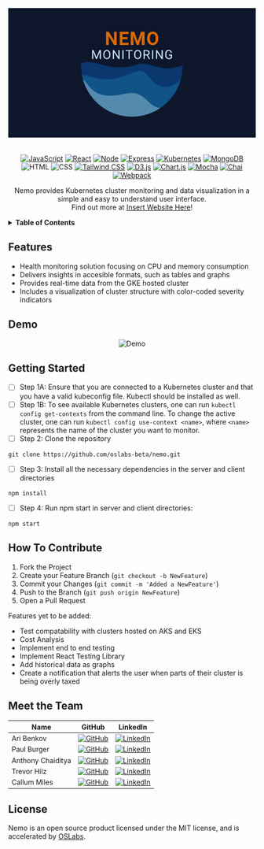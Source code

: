 <div align="center">
  <img src="client/src/assets/nemo-final-logo2.png" alt="Logo">
</div>

<br/>

<div align='center'>

[![JavaScript](https://img.shields.io/badge/javascript-yellow?style=for-the-badge&logo=javascript&logoColor=white)](https://www.javascript.com/)
[![React](https://img.shields.io/badge/React-343434?style=for-the-badge&logo=react&logoColor=00FFFF)](https://react.dev/)
[![Node](https://img.shields.io/badge/-node-339933?style=for-the-badge&logo=node.js&logoColor=white)](https://nodejs.org/en)
[![Express](https://img.shields.io/badge/-Express-000000?style=for-the-badge&logo=express&logoColor=white)](https://expressjs.com/)
[![Kubernetes](https://img.shields.io/badge/kubernetes-%23326CE5?style=for-the-badge&logo=kubernetes&logoColor=white)](https://kubernetes.io/)
[![MongoDB](https://img.shields.io/badge/MongoDB-4EA94B?style=for-the-badge&logo=mongodb&logoColor=white)](https://www.mongodb.com/)
![HTML](https://img.shields.io/badge/HTML5-E34F26?style=for-the-badge&logo=html5&logoColor=white)
![CSS](https://img.shields.io/badge/CSS3-1572B6?style=for-the-badge&logo=css3&logoColor=white)
[![Tailwind CSS](https://img.shields.io/badge/Tailwind_CSS-38B2AC?style=for-the-badge&logo=Tailwind%20CSS&logoColor=white)](Tailwind-url)
[![D3.js](https://img.shields.io/badge/D3.js-363636?style=for-the-badge&logo=d3.js&logoColor=orange)](https://d3js.org/)
[![Chart.js](https://img.shields.io/badge/Chart.js-FF6384?style=for-the-badge&logo=chart.js&logoColor=white)](https://www.chartjs.org/)
[![Mocha](https://img.shields.io/badge/Mocha-8D6748?style=for-the-badge&logo=Mocha&logoColor=white)](https://mochajs.org/)
[![Chai](https://img.shields.io/badge/Chai-A30701?style=for-the-badge&logo=Chai&logoColor=white)](Chai-url)
[![Webpack](https://img.shields.io/badge/Webpack-grey?style=for-the-badge&logo=webpack&logoColor=7DF9FF)](https://jestjs.io/)

</div>

<p align="center">
Nemo provides Kubernetes cluster monitoring and data visualization in a simple and easy to understand user interface.<br/>Find out more at <a href="">Insert Website Here</a>!
</p>

<details>
  <summary><strong>Table of Contents</strong></summary>
  <ul>
    <li><a href="#features">Features</a></li>
    <li><a href="#demo">Demo</a></li>
    <li><a href="#getting-started">Getting Started</a></li>
    <li><a href="#how-to-contribute">How to Contribute</a></li>
    <li><a href="#meet-the-team">Meet the Team</a></li>
  </ul>
</details>

## Features

- Health monitoring solution focusing on CPU and memory consumption
- Delivers insights in accesible formats, such as tables and graphs
- Provides real-time data from the GKE hosted cluster
- Includes a visualization of cluster structure with color-coded severity indicators

## Demo

<div align="center">
  <img alt="Demo" src="./client/src/assets/final-gif.gif">
</div>
  
## Getting Started

- [ ] Step 1A: Ensure that you are connected to a Kubernetes cluster and that you have a valid kubeconfig file. Kubectl should be installed as well.
- [ ] Step 1B: To see available Kubernetes clusters, one can run `kubectl config get-contexts` from the command line. To change the active cluster, one can run `kubectl config use-context <name>`, where `<name>` represents the name of the cluster you want to monitor.
- [ ] Step 2: Clone the repository
```
git clone https://github.com/oslabs-beta/nemo.git
```
- [ ] Step 3: Install all the necessary dependencies in the server and client directories
```
npm install
```
- [ ] Step 4: Run npm start in server and client directories:
```
npm start
```      
  
## How To Contribute

1. Fork the Project
2. Create your Feature Branch (`git checkout -b NewFeature`)
3. Commit your Changes (`git commit -m 'Added a NewFeature'`)
4. Push to the Branch (`git push origin NewFeature`)
5. Open a Pull Request

Features yet to be added:
- Test compatability with clusters hosted on AKS and EKS
- Cost Analysis
- Implement end to end testing
- Implement React Testing Library
- Add historical data as graphs
- Create a notification that alerts the user when parts of their cluster is being overly taxed

## Meet the Team

| Name              | GitHub                                                       | LinkedIn                                                     |
|-------------------|--------------------------------------------------------------|--------------------------------------------------------------|
| Ari Benkov        | [![GitHub](https://img.shields.io/badge/GitHub-181717?style=for-the-badge&logo=GitHub&logoColor=white)](https://github.com/abenkov2) | [![LinkedIn](https://img.shields.io/badge/LinkedIn-0077B5?style=for-the-badge&logo=LinkedIn&logoColor=white)](https://www.linkedin.com/in/ari-benkov-787b25139/) |
| Paul Burger       | [![GitHub](https://img.shields.io/badge/GitHub-181717?style=for-the-badge&logo=GitHub&logoColor=white)](https://github.com/pvburger) | [![LinkedIn](https://img.shields.io/badge/LinkedIn-0077B5?style=for-the-badge&logo=LinkedIn&logoColor=white)](https://www.linkedin.com/in/pvburger/) |
| Anthony Chaiditya | [![GitHub](https://img.shields.io/badge/GitHub-181717?style=for-the-badge&logo=GitHub&logoColor=white)](https://github.com/AnthonyChaiditya) | [![LinkedIn](https://img.shields.io/badge/LinkedIn-0077B5?style=for-the-badge&logo=LinkedIn&logoColor=white)](www.linkedin.com/in/anthony-chaiditya) |
| Trevor Hilz       | [![GitHub](https://img.shields.io/badge/GitHub-181717?style=for-the-badge&logo=GitHub&logoColor=white)](https://github.com/Maelstrom116) | [![LinkedIn](https://img.shields.io/badge/LinkedIn-0077B5?style=for-the-badge&logo=LinkedIn&logoColor=white)](https://www.linkedin.com/in/trevor-hilz/) |
| Callum Miles      | [![GitHub](https://img.shields.io/badge/GitHub-181717?style=for-the-badge&logo=GitHub&logoColor=white)](https://github.com/callummiles) | [![LinkedIn](https://img.shields.io/badge/LinkedIn-0077B5?style=for-the-badge&logo=LinkedIn&logoColor=white)](https://www.linkedin.com/in/callum-miles/) |

## License

Nemo is an open source product licensed under the MIT license, and is accelerated by [OSLabs](https://www.opensourcelabs.io/).



